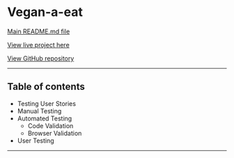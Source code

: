 # Vegan-a-eat

[Main README.md file](/README.md)

[View live project here](https://vegan-a-eat.herokuapp.com/)

[View GitHub repository](https://github.com/KarinOldbring/vegan-a-eat)

***
## Table of contents
* Testing User Stories
* Manual Testing
* Automated Testing 
    * Code Validation
    * Browser Validation
* User Testing


***